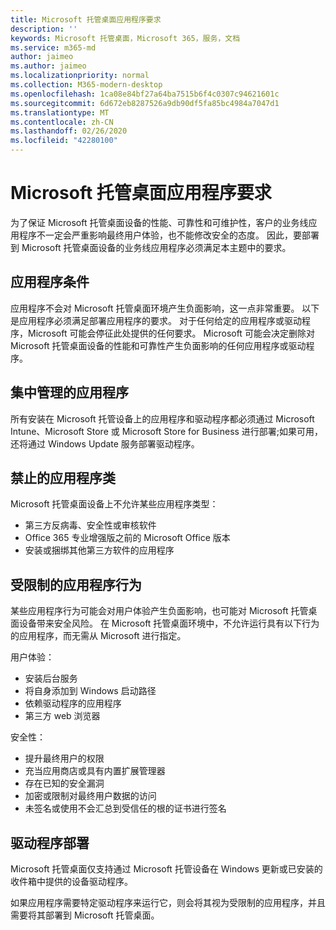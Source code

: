 ```yaml
---
title: Microsoft 托管桌面应用程序要求
description: ''
keywords: Microsoft 托管桌面，Microsoft 365，服务，文档
ms.service: m365-md
author: jaimeo
ms.author: jaimeo
ms.localizationpriority: normal
ms.collection: M365-modern-desktop
ms.openlocfilehash: 1ca08e84bf27a64ba7515b6f4c0307c94621601c
ms.sourcegitcommit: 6d672eb8287526a9db90df5fa85bc4984a7047d1
ms.translationtype: MT
ms.contentlocale: zh-CN
ms.lasthandoff: 02/26/2020
ms.locfileid: "42280100"
---
```

# <a name="microsoft-managed-desktop-app-requirements"></a>Microsoft 托管桌面应用程序要求

<!--This topic is the target for aka.ms/app-req. This is aka link is used from EA agreement for MMD. do not delete.-->

<!--Application addendum -->
 
为了保证 Microsoft 托管桌面设备的性能、可靠性和可维护性，客户的业务线应用程序不一定会严重影响最终用户体验，也不能修改安全的态度。 因此，要部署到 Microsoft 托管桌面设备的业务线应用程序必须满足本主题中的要求。

## <a name="application-condition"></a>应用程序条件

应用程序不会对 Microsoft 托管桌面环境产生负面影响，这一点非常重要。 以下是应用程序必须满足部署应用程序的要求。 对于任何给定的应用程序或驱动程序，Microsoft 可能会停征此处提供的任何要求。 Microsoft 可能会决定删除对 Microsoft 托管桌面设备的性能和可靠性产生负面影响的任何应用程序或驱动程序。

## <a name="centrally-managed-apps"></a>集中管理的应用程序

所有安装在 Microsoft 托管设备上的应用程序和驱动程序都必须通过 Microsoft Intune、Microsoft Store 或 Microsoft Store for Business 进行部署;如果可用，还将通过 Windows Update 服务部署驱动程序。 

## <a name="prohibited-app-classes"></a>禁止的应用程序类

Microsoft 托管桌面设备上不允许某些应用程序类型：
- 第三方反病毒、安全性或审核软件
- Office 365 专业增强版之前的 Microsoft Office 版本
- 安装或捆绑其他第三方软件的应用程序

## <a name="restricted-app-behaviors"></a>受限制的应用程序行为

某些应用程序行为可能会对用户体验产生负面影响，也可能对 Microsoft 托管桌面设备带来安全风险。 在 Microsoft 托管桌面环境中，不允许运行具有以下行为的应用程序，而无需从 Microsoft 进行指定。

用户体验：
- 安装后台服务
- 将自身添加到 Windows 启动路径
- 依赖驱动程序的应用程序
- 第三方 web 浏览器

安全性：
- 提升最终用户的权限
- 充当应用商店或具有内置扩展管理器
- 存在已知的安全漏洞
- 加密或限制对最终用户数据的访问
- 未签名或使用不会汇总到受信任的根的证书进行签名


## <a name="driver-deployment"></a>驱动程序部署

Microsoft 托管桌面仅支持通过 Microsoft 托管设备在 Windows 更新或已安装的收件箱中提供的设备驱动程序。 

如果应用程序需要特定驱动程序来运行它，则会将其视为受限制的应用程序，并且需要将其部署到 Microsoft 托管桌面。 

